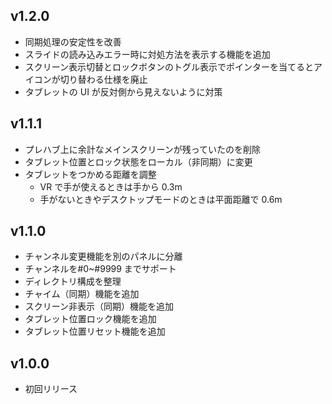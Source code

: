 ## v1.2.0

- 同期処理の安定性を改善
- スライドの読み込みエラー時に対処方法を表示する機能を追加
- スクリーン表示切替とロックボタンのトグル表示でポインターを当てるとアイコンが切り替わる仕様を廃止
- タブレットの UI が反対側から見えないように対策

## v1.1.1

- プレハブ上に余計なメインスクリーンが残っていたのを削除
- タブレット位置とロック状態をローカル（非同期）に変更
- タブレットをつかめる距離を調整
  - VR で手が使えるときは手から 0.3m
  - 手がないときやデスクトップモードのときは平面距離で 0.6m

## v1.1.0

- チャンネル変更機能を別のパネルに分離
- チャンネルを#0~#9999 までサポート
- ディレクトリ構成を整理
- チャイム（同期）機能を追加
- スクリーン非表示（同期）機能を追加
- タブレット位置ロック機能を追加
- タブレット位置リセット機能を追加

## v1.0.0

- 初回リリース
